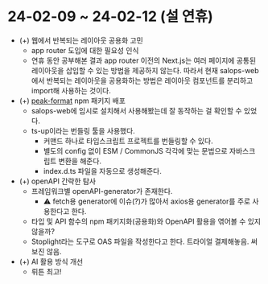 # 24-02-09 ~ 24-02-12 (설 연휴)

- (+) 웹에서 반복되는 레이아웃 공용화 고민
  - app router 도입에 대한 필요성 인식
  - 연휴 동안 공부해본 결과 app router 이전의 Next.js는 여러 페이지에 공통된 레이아웃을 삽입할 수 있는 방법을 제공하지 않는다. 따라서 현재 salops-web에서 반복되는 레이아웃을 공용화하는 방법은 레이아웃 컴포넌트를 분리하고 import해 사용하는 것이다.
- (+) [peak-format](https://www.npmjs.com/package/peak-format) npm 패키지 배포
  - salops-web에 임시로 설치해서 사용해봤는데 잘 동작하는 걸 확인할 수 있었다.
  - ts-up이라는 번들링 툴을 사용했다.
    - 커맨드 하나로 타입스크립트 프로젝트를 번들링할 수 있다.
    - 별도의 config 없이 ESM / CommonJS 각각에 맞는 문법으로 자바스크립트 변환을 해준다.
    - index.d.ts 파일을 자동으로 생성해준다.
- (+) openAPI 간략한 탐사
  - 프레임워크별 openAPI-generator가 존재한다.
    - ⚠️ fetch용 generator에 이슈(?)가 많아서 axios용 generator를 주로 사용한다고 한다.
  - 타입 및 API 함수의 npm 패키지화(공용화)와 OpenAPI 활용을 엮어볼 수 있지 않을까?
  - Stoplight라는 도구로 OAS 파일을 작성한다고 한다. 트라이얼 결제해놓음. 써보진 않음.
- (+) AI 활용 방식 개선
  - 뤼튼 최고!
